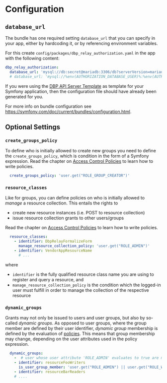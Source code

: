 # Configuration

## `database_url`

The bundle has one required setting `database_url` that you can specify in your
app, either by hardcoding it, or by referencing environment variables.

For this create `config/packages/dbp_relay_authorization.yaml` in the app with the following
content:

```yaml
dbp_relay_authorization:
  database_url: 'mysql://db:secret@mariadb:3306/db?serverVersion=mariadb-10.3.30'
  # database_url: 'mysql://%env(AUTHORIZATION_DATABASE_USER)%:%env(AUTHORIZATION_DATABASE_PASSWORD)%@%env(AUTHORIZATION_DATABASE_HOST)%:%env(AUTHORIZATION_DATABASE_PORT)%/%env(AUTHORIZATION_DATABASE_DBNAME)%?serverVersion=mariadb-10.3.30'
```

If you were using the [DBP API Server Template](https://gitlab.tugraz.at/dbp/relay/dbp-relay-server-template)
as template for your Symfony application, then the configuration file should have already been generated for you.

For more info on bundle configuration see <https://symfony.com/doc/current/bundles/configuration.html>.


## Optional Settings

### `create_groups_policy`

To define who is initially allowed to create new groups you need to define the `create_groups_policy`, which is condition
in the form of a Symfony expression. Read the chapter on 
[Access Control Policies](https://handbook.digital-blueprint.org/frameworks/relay/admin/access_control/#access-control-policies) 
to learn how to write policies.

```yaml 
  create_groups_policy: 'user.get("ROLE_GROUP_CREATOR")'
```
### `resource_classes`

Like for groups, you can define policies on who is initially allowed to _manage_ a resource collection. This entails the rights to
* create new resource instances (i.e. POST to resource collection) 
* issue resource collection grants to other users/groups

Read the chapter on
[Access Control Policies](https://handbook.digital-blueprint.org/frameworks/relay/admin/access_control/#access-control-policies)
to learn how to write policies.

```yaml
  resource_classes:
    - identifier: DbpRelayFormalizeForm
      manage_resource_collection_policy: 'user.get("ROLE_ADMIN")'
    - identifier: VendorAppResourceName
      # ...
```

where
* `identifier` is the fully qualified resource class name you are using to register and query a resource, and
* `manage_resource_collection_policy` is the condition which the logged-in user must fulfill in order to manage the collection
of the respective resource

### `dynamic_groups`

Grants may not only be issued to users and user groups, but also by so-called _dynamic groups_. As opposed to user groups, where 
the group member are defined by their user identifier, _dynamic group_ membership is defined by the
evaluation of [policies](https://handbook.digital-blueprint.org/frameworks/relay/admin/access_control/#access-control-policies).
This means that group membership may change, depending on the user attributes used in the policy expression.

```yaml 
  dynamic_groups:
    -  # user whose user attribute 'ROLE_ADMIN' evaluates to true are member of 'admins'
    - identifier: resourceFooWriters
      is_user_group_member: 'user.get("ROLE_ADMIN") || user.get("ROLE_WRITER")'
    - identifier: resourceBarReaders
    # ....
```
